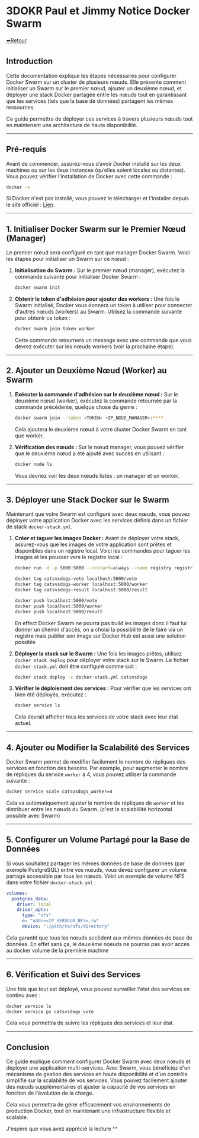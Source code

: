 # **3DOKR Paul et Jimmy Notice Docker Swarm**
[⬅️Retour](README.md)

## **Introduction**
Cette documentation explique les étapes nécessaires pour configurer Docker Swarm sur un cluster de plusieurs nœuds. Elle présente comment initialiser un Swarm sur le premier nœud, ajouter un deuxième nœud, et déployer une stack Docker partagée entre les nœuds tout en garantissant que les services (tels que la base de données) partagent les mêmes ressources.

Ce guide permettra de déployer ces services à travers plusieurs nœuds tout en maintenant une architecture de haute disponibilité.

---

## **Pré-requis**

Avant de commencer, assurez-vous d’avoir Docker installé sur les deux machines ou sur les deux instances (qu’elles soient locales ou distantes). Vous pouvez vérifier l’installation de Docker avec cette commande :

```bash
docker -v
```

Si Docker n'est pas installé, vous pouvez le télécharger et l'installer depuis le site officiel : [Lien](https://docs.docker.com/get-docker/).

---

## **1. Initialiser Docker Swarm sur le Premier Nœud (Manager)**

Le premier nœud sera configuré en tant que manager Docker Swarm. Voici les étapes pour initialiser un Swarm sur ce nœud :

1. **Initialisation du Swarm :**
   Sur le premier nœud (manager), exécutez la commande suivante pour initialiser Docker Swarm :

   ```bash
   docker swarm init
   ```

2. **Obtenir le token d'adhésion pour ajouter des workers :**
   Une fois le Swarm initialisé, Docker vous donnera un token à utiliser pour connecter d'autres nœuds (workers) au Swarm. Utilisez la commande suivante pour obtenir ce token :

   ```bash
   docker swarm join-token worker
   ```

   Cette commande retournera un message avec une commande que vous devrez exécuter sur les nœuds workers (voir la prochaine étape).

---

## **2. Ajouter un Deuxième Nœud (Worker) au Swarm**

1. **Exécuter la commande d'adhésion sur le deuxième nœud :**
   Sur le deuxième nœud (worker), exécutez la commande retournée par la commande précédente, quelque chose du genre :

   ```bash
   docker swarm join --token <TOKEN> <IP_NŒUD_MANAGER>:****
   ```

   Cela ajoutera le deuxième nœud à votre cluster Docker Swarm en tant que worker.

2. **Vérification des nœuds :**
   Sur le nœud manager, vous pouvez vérifier que le deuxième nœud a été ajouté avec succès en utilisant :

   ```bash
   docker node ls
   ```

   Vous devriez voir les deux nœuds listés : un manager et un worker.

---

## **3. Déployer une Stack Docker sur le Swarm**

Maintenant que votre Swarm est configuré avec deux nœuds, vous pouvez déployer votre application Docker avec les services définis dans un fichier de stack `docker-stack.yml`.

1. **Créer et taguer les images Docker :**
   Avant de déployer votre stack, assurez-vous que les images de votre application sont prêtes et disponibles dans un registre local. Voici les commandes pour taguer les images et les pousser vers le registre local :

   ```bash
   docker run -d -p 5000:5000 --restart=always --name registry registry:2

   docker tag catsvsdogs-vote localhost:5000/vote
   docker tag catsvsdogs-worker localhost:5000/worker
   docker tag catsvsdogs-result localhost:5000/result

   docker push localhost:5000/vote
   docker push localhost:5000/worker
   docker push localhost:5000/result
   ```

   En effect Docker Swarm ne pourra pas build les images donc il faut lui donner un chemin d'accès, on a choisi la possibilité de le faire via un registre mais publier son image sur Docker Hub est aussi une solution possible

2. **Déployer la stack sur le Swarm :**
   Une fois les images prêtes, utilisez `docker stack deploy` pour déployer votre stack sur le Swarm. Le fichier `docker-stack.yml` doit être configuré comme suit :

   ```bash
   docker stack deploy -c docker-stack.yml catsvsdogs
   ```

3. **Vérifier le déploiement des services :**
   Pour vérifier que les services ont bien été déployés, exécutez :

   ```bash
   docker service ls
   ```

   Cela devrait afficher tous les services de votre stack avec leur état actuel.

---

## **4. Ajouter ou Modifier la Scalabilité des Services**

Docker Swarm permet de modifier facilement le nombre de répliques des services en fonction des besoins. Par exemple, pour augmenter le nombre de répliques du service `worker` à 4, vous pouvez utiliser la commande suivante :

```bash
docker service scale catsvsdogs_worker=4
```

Cela va automatiquement ajuster le nombre de répliques de `worker` et les distribuer entre les nœuds du Swarm. (c'est la scalablilité horizontal possible avec Swarm)

---

## **5. Configurer un Volume Partagé pour la Base de Données**

Si vous souhaitez partager les mêmes données de base de données (par exemple PostgreSQL) entre vos nœuds, vous devez configurer un volume partagé accessible par tous les nœuds. Voici un exemple de volume NFS dans votre fichier `docker-stack.yml` :

```yaml
volumes:
  postgres_data:
    driver: local
    driver_opts:
      type: "nfs"
      o: "addr=<IP_SERVEUR_NFS>,rw"
      device: ":/path/to/nfs/directory"
```

Cela garantit que tous les nœuds accèdent aux mêmes données de base de données.
En effet sans ça, le deuxième noeuds ne pourras pas avoir accès au  docker volume de la première machine   

---

## **6. Vérification et Suivi des Services**

Une fois que tout est déployé, vous pouvez surveiller l'état des services en continu avec :

```bash
docker service ls
docker service ps catsvsdogs_vote
```

Cela vous permettra de suivre les répliques des services et leur état.

---

## **Conclusion**

Ce guide explique comment configurer Docker Swarm avec deux nœuds et déployer une application multi-services. Avec Swarm, vous bénéficiez d'un mécanisme de gestion des services en haute disponibilité et d'un contrôle simplifié sur la scalabilité de vos services. Vous pouvez facilement ajouter des nœuds supplémentaires et ajuster la capacité de vos services en fonction de l'évolution de la charge.

Cela vous permettra de gérer efficacement vos environnements de production Docker, tout en maintenant une infrastructure flexible et scalable.

J'espère que vous avez apprécié la lecture ^^